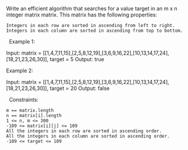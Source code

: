 Write an efficient algorithm that searches for a value target in an m x n integer matrix matrix. This matrix has the following properties:


	Integers in each row are sorted in ascending from left to right.
	Integers in each column are sorted in ascending from top to bottom.


 
Example 1:

Input: matrix = [[1,4,7,11,15],[2,5,8,12,19],[3,6,9,16,22],[10,13,14,17,24],[18,21,23,26,30]], target = 5
Output: true


Example 2:

Input: matrix = [[1,4,7,11,15],[2,5,8,12,19],[3,6,9,16,22],[10,13,14,17,24],[18,21,23,26,30]], target = 20
Output: false


 
Constraints:


	m == matrix.length
	n == matrix[i].length
	1 <= n, m <= 300
	-109 <= matrix[i][j] <= 109
	All the integers in each row are sorted in ascending order.
	All the integers in each column are sorted in ascending order.
	-109 <= target <= 109

